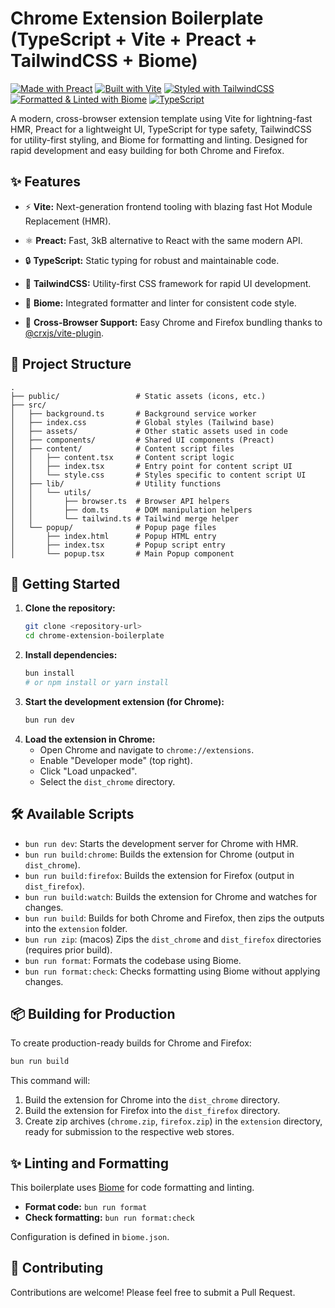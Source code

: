 # Chrome Extension Boilerplate (TypeScript + Vite + Preact + TailwindCSS + Biome)

[![Made with Preact](https://img.shields.io/badge/Made%20with-Preact-673ab8.svg)](https://preactjs.com/)
[![Built with Vite](https://img.shields.io/badge/Built%20with-Vite-646cff.svg)](https://vitejs.dev/)
[![Styled with TailwindCSS](https://img.shields.io/badge/Styled%20with-TailwindCSS-38b2ac.svg)](https://tailwindcss.com/)
[![Formatted & Linted with Biome](https://img.shields.io/badge/Formatted%20with-Biome-60a5fa.svg)](https://biomejs.dev/)
[![TypeScript](https://img.shields.io/badge/TypeScript-Strict-3178c6.svg)](https://www.typescriptlang.org/)

A modern, cross-browser extension template using Vite for lightning-fast HMR, Preact for a lightweight UI, TypeScript for type safety, TailwindCSS for utility-first styling, and Biome for formatting and linting. Designed for rapid development and easy building for both Chrome and Firefox.

## ✨ Features

- ⚡️ **Vite:** Next-generation frontend tooling with blazing fast Hot Module Replacement (HMR).
- ⚛️ **Preact:** Fast, 3kB alternative to React with the same modern API.
- 🔒 **TypeScript:** Static typing for robust and maintainable code.
- 🎨 **TailwindCSS:** Utility-first CSS framework for rapid UI development.
- 🧹 **Biome:** Integrated formatter and linter for consistent code style.

- 🦊 **Cross-Browser Support:** Easy Chrome and Firefox bundling thanks to [@crxjs/vite-plugin](https://github.com/crxjs/chrome-extension-tools).

## 📂 Project Structure

```
.
├── public/                 # Static assets (icons, etc.)
├── src/
│   ├── background.ts       # Background service worker
│   ├── index.css           # Global styles (Tailwind base)
│   ├── assets/             # Other static assets used in code
│   ├── components/         # Shared UI components (Preact)
│   ├── content/            # Content script files
│   │   ├── content.tsx     # Content script logic
│   │   ├── index.tsx       # Entry point for content script UI
│   │   └── style.css       # Styles specific to content script UI
│   ├── lib/                # Utility functions
│   │   └── utils/
│   │       ├── browser.ts  # Browser API helpers
│   │       ├── dom.ts      # DOM manipulation helpers
│   │       └── tailwind.ts # Tailwind merge helper
│   └── popup/              # Popup page files
│       ├── index.html      # Popup HTML entry
│       ├── index.tsx       # Popup script entry
│       └── popup.tsx       # Main Popup component
```

## 🚀 Getting Started

1.  **Clone the repository:**
    ```bash
    git clone <repository-url>
    cd chrome-extension-boilerplate
    ```
2.  **Install dependencies:**
    ```bash
    bun install
    # or npm install or yarn install
    ```
3.  **Start the development extension (for Chrome):**
    ```bash
    bun run dev
    ```
4.  **Load the extension in Chrome:**
    - Open Chrome and navigate to `chrome://extensions`.
    - Enable "Developer mode" (top right).
    - Click "Load unpacked".
    - Select the `dist_chrome` directory.

## 🛠️ Available Scripts

- `bun run dev`: Starts the development server for Chrome with HMR.
- `bun run build:chrome`: Builds the extension for Chrome (output in `dist_chrome`).
- `bun run build:firefox`: Builds the extension for Firefox (output in `dist_firefox`).
- `bun run build:watch`: Builds the extension for Chrome and watches for changes.
- `bun run build`: Builds for both Chrome and Firefox, then zips the outputs into the `extension` folder.
- `bun run zip`: (macos) Zips the `dist_chrome` and `dist_firefox` directories (requires prior build).
- `bun run format`: Formats the codebase using Biome.
- `bun run format:check`: Checks formatting using Biome without applying changes.

## 📦 Building for Production

To create production-ready builds for Chrome and Firefox:

```bash
bun run build
```

This command will:

1.  Build the extension for Chrome into the `dist_chrome` directory.
2.  Build the extension for Firefox into the `dist_firefox` directory.
3.  Create zip archives (`chrome.zip`, `firefox.zip`) in the `extension` directory, ready for submission to the respective web stores.

## ✨ Linting and Formatting

This boilerplate uses [Biome](https://biomejs.dev/) for code formatting and linting.

- **Format code:** `bun run format`
- **Check formatting:** `bun run format:check`

Configuration is defined in `biome.json`.

## 🤝 Contributing

Contributions are welcome! Please feel free to submit a Pull Request.
